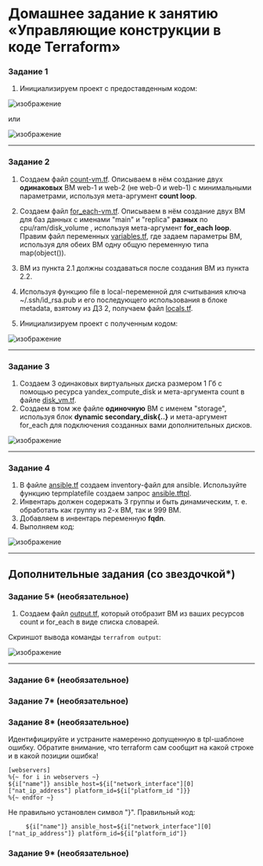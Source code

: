 # Домашнее задание к занятию «Управляющие конструкции в коде Terraform»


### Задание 1

1. Инициализируем проект с предоставденным кодом: 

![изображение](https://github.com/user-attachments/assets/6864c54a-b82f-47c9-a1d1-72a97a42b9ca)

или

![изображение](https://github.com/user-attachments/assets/33d6ae75-d75c-40e2-b073-07ce2952cfb7)

------

### Задание 2

1. Создаем файл [count-vm.tf](count-vm.tf). Описываем в нём создание двух **одинаковых** ВМ  web-1 и web-2 (не web-0 и web-1) с минимальными параметрами, используя мета-аргумент **count loop**.

2. Создаем файл [for_each-vm.tf](for_each-vm.tf). Описываем в нём создание двух ВМ для баз данных с именами "main" и "replica" **разных** по cpu/ram/disk_volume , используя мета-аргумент **for_each loop**.  Правим файл переменных [variables.tf](variables.tf), где задаем параметры ВМ, используя для обеих ВМ одну общую переменную типа map(object()).
   
4. ВМ из пункта 2.1 должны создаваться после создания ВМ из пункта 2.2.
5. Используя функцию file в local-переменной для считывания ключа ~/.ssh/id_rsa.pub и его последующего использования в блоке metadata, взятому из ДЗ 2, получаем файл [locals.tf](locals.tf).

7. Инициализируем проект с полученным кодом:

![изображение](https://github.com/user-attachments/assets/a801097e-251e-4e48-9b63-30d63b8172e4)

------

### Задание 3

1. Создаем 3 одинаковых виртуальных диска размером 1 Гб с помощью ресурса yandex_compute_disk и мета-аргумента count в файле [disk_vm.tf](disk_vm.tf).
2. Создаем в том же файле **одиночную** ВМ c именем "storage", используя блок **dynamic secondary_disk{..}** и мета-аргумент for_each для подключения созданных вами дополнительных дисков.

![изображение](https://github.com/user-attachments/assets/4cd54f58-d4d4-40a5-9aa1-8d65162a27e7)

------

### Задание 4

1. В файле [ansible.tf](ansible.tf) создаем inventory-файл для ansible.
Используйте функцию tepmplatefile создаем запрос [ansible.tftpl](ansible.tftpl).
2. Инвентарь должен содержать 3 группы и быть динамическим, т. е. обработать как группу из 2-х ВМ, так и 999 ВМ.
3. Добавляем в инвентарь переменную **fqdn**.
4. Выполняем код:

![изображение](https://github.com/user-attachments/assets/56882df7-c81d-40c2-92d4-e2fe1bf53a2d)

------

## Дополнительные задания (со звездочкой*)

### Задание 5* (необязательное)
1. Создаем файл [output.tf](outputs.tf), который отобразит ВМ из ваших ресурсов count и for_each в виде списка словарей.

Скриншот вывода команды ```terrafrom output```:

![изображение](https://github.com/user-attachments/assets/fae7ff1c-aaee-49a3-9e67-61c28aa8c044)

------

### Задание 6* (необязательное)

### Задание 7* (необязательное)

### Задание 8* (необязательное)
Идентифицируйте и устраните намеренно допущенную в tpl-шаблоне ошибку. Обратите внимание, что terraform сам сообщит на какой строке и в какой позиции ошибка!
```
[webservers]
%{~ for i in webservers ~}
${i["name"]} ansible_host=${i["network_interface"][0]["nat_ip_address"] platform_id=${i["platform_id "]}}
%{~ endfor ~}
```
Не правильно установлен символ "}". Правильный код:

         ${i["name"]} ansible_host=${i["network_interface"][0]["nat_ip_address"]} platform_id=${i["platform_id"]}

### Задание 9* (необязательное)

